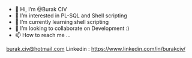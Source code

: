 - 👋 Hi, I’m @Burak CIV
- 👀 I’m interested in PL-SQL and Shell scripting
- 🌱 I’m currently learning shell scripting
- 💞️ I’m looking to collaborate on Development :)
- 📫 How to reach me ...

burak.civ@hotmail.com
Linkedin : https://www.linkedin.com/in/burakciv/




